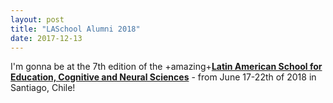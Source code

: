 ```yaml
---
layout: post
title: "LASchool Alumni 2018"
date: 2017-12-13
---
```


I'm gonna be at the 7th edition of the +amazing+<a href="http://2018.laschool4education.com/" class="ext" target="_blank"><b>Latin American School for Education, Cognitive and Neural Sciences</b></a> - from June 17-22th of 2018 in Santiago, Chile!  


